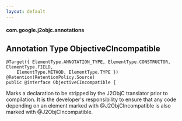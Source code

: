 ```yaml
---
layout: default
---
```


#### com.google.j2objc.annotations ####

## Annotation Type ObjectiveCIncompatible

````
@Target({ ElementType.ANNOTATION_TYPE, ElementType.CONSTRUCTOR, ElementType.FIELD, 
    ElementType.METHOD, ElementType.TYPE })
@Retention(RetentionPolicy.Source)
public @interface ObjectiveCIncompatible {
````

Marks a declaration to be stripped by the J2ObjC translator prior to compilation. It is the 
developer's responsibility to ensure that any code depending on an element marked with 
@J2ObjCIncompatible is also marked with @J2ObjCIncompatible.